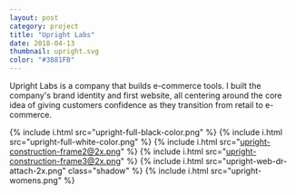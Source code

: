 ```yaml
---
layout: post
category: project
title: "Upright Labs"
date: 2018-04-13
thumbnail: upright.svg
color: "#3881FB"
---
```


Upright Labs is a company that builds e-commerce tools. I built the company's brand identity and first website, all centering around the core idea of giving customers confidence as they transition from retail to e-commerce.

{% include i.html src="upright-full-black-color.png" %}
{% include i.html src="upright-full-white-color.png" %}
{% include i.html src="upright-construction-frame2@2x.png" %}
{% include i.html src="upright-construction-frame3@2x.png" %}
{% include i.html src="upright-web-dr-attach-2x.png" class="shadow" %}
{% include i.html src="upright-womens.png" %}
